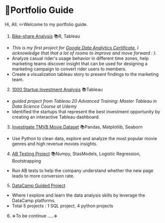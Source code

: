 # 🌱Portfolio Guide

Hi, All. ✏️Welcome to my portfolio guide. 

1. [Bike-share Analysis](https://github.com/HockChong/Google-Data-Analytics-Capstone-Project-Cyclistic-bike-share-analysis) 📚R, Tableau
  - _This is my first project for [Google Data Analytics Certificate](https://www.coursera.org/account/accomplishments/professional-cert/E6J8SHETQNHT), I acknowledge that that a lot of rooms to improve and move forward : )._	
  - Analyze casual rider's usage behavior in different time zones, help marketing teams discover insight that can be used for designing a marketing campaign to convert rider    users to members.
  - Create a visualization tableau story to present findings to the marketing team.

2. [1000 Startup Investment Analysis](https://github.com/HockChong/1000-Startup-Investment-Analysis)  📚Tableau
  - _guided project from Tableau 20 Advanced Training: Master Tableau in Data Science Course at Udemy_
  - Identified the startups that represent the best investment opportunity by creating an interactive Tableau dashboard.
 
3. [Investigate TMVB Movie Dataset](https://github.com/HockChong/Udacity-Data-Analyst-NanoDegree/tree/main/Project%20%232%20TMDb%20Movie%20Analysis) 📚Pandas, Matplotlib, Seaborn
  - Use Python to clean data, explore and analyze the most popular movie genres and high revenue movies insights.

4. [AB Testing Project](https://github.com/HockChong/Udacity-Data-Analyst-NanoDegree/tree/main/Project%20%233%20Analyze%20AB%20Test%20Results) 📚Numpy, StasModels, Logistic Regression, Bootstrapping
  - Run AB tests to help the company understand whether the new page leads to more conversion rate.

5. [DataCamp Guided Project](https://github.com/HockChong/Data-Camp-Guided-Project)
 - Where I explore and learn the data analysis skills by leverage the DataCamp platforms. 
 - Total 5 projects : 1 SQL project, 4 python projects

6. ✈️To be continue .....✈️ 
